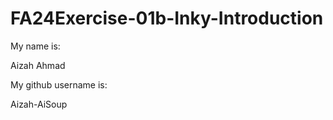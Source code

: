 # FA24Exercise-01b-Inky-Introduction

My name is:

Aizah Ahmad

My github username is:

Aizah-AiSoup
